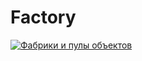 # Factory

[![Фабрики и пулы объектов](https://img.youtube.com/vi/Ax_mSvadFp8/0.jpg)](https://www.youtube.com/watch?v=Ax_mSvadFp8)
